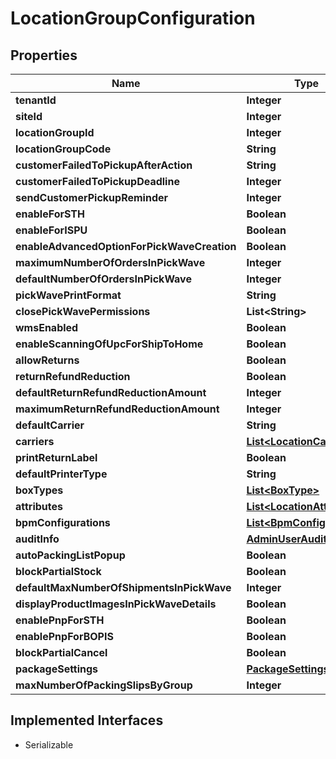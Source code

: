 

# LocationGroupConfiguration


## Properties

| Name | Type | Description | Notes |
|------------ | ------------- | ------------- | -------------|
|**tenantId** | **Integer** |  |  [optional] |
|**siteId** | **Integer** |  |  [optional] |
|**locationGroupId** | **Integer** |  |  [optional] |
|**locationGroupCode** | **String** |  |  [optional] |
|**customerFailedToPickupAfterAction** | **String** |  |  [optional] |
|**customerFailedToPickupDeadline** | **Integer** |  |  [optional] |
|**sendCustomerPickupReminder** | **Integer** |  |  [optional] |
|**enableForSTH** | **Boolean** |  |  [optional] |
|**enableForISPU** | **Boolean** |  |  [optional] |
|**enableAdvancedOptionForPickWaveCreation** | **Boolean** |  |  [optional] |
|**maximumNumberOfOrdersInPickWave** | **Integer** |  |  [optional] |
|**defaultNumberOfOrdersInPickWave** | **Integer** |  |  [optional] |
|**pickWavePrintFormat** | **String** |  |  [optional] |
|**closePickWavePermissions** | **List&lt;String&gt;** |  |  [optional] |
|**wmsEnabled** | **Boolean** |  |  [optional] |
|**enableScanningOfUpcForShipToHome** | **Boolean** |  |  [optional] |
|**allowReturns** | **Boolean** |  |  [optional] |
|**returnRefundReduction** | **Boolean** |  |  [optional] |
|**defaultReturnRefundReductionAmount** | **Integer** |  |  [optional] |
|**maximumReturnRefundReductionAmount** | **Integer** |  |  [optional] |
|**defaultCarrier** | **String** |  |  [optional] |
|**carriers** | [**List&lt;LocationCarrier&gt;**](LocationCarrier.md) |  |  [optional] |
|**printReturnLabel** | **Boolean** |  |  [optional] |
|**defaultPrinterType** | **String** |  |  [optional] |
|**boxTypes** | [**List&lt;BoxType&gt;**](BoxType.md) |  |  [optional] |
|**attributes** | [**List&lt;LocationAttribute&gt;**](LocationAttribute.md) |  |  [optional] |
|**bpmConfigurations** | [**List&lt;BpmConfiguration&gt;**](BpmConfiguration.md) |  |  [optional] |
|**auditInfo** | [**AdminUserAuditInfo**](AdminUserAuditInfo.md) |  |  [optional] |
|**autoPackingListPopup** | **Boolean** |  |  [optional] |
|**blockPartialStock** | **Boolean** |  |  [optional] |
|**defaultMaxNumberOfShipmentsInPickWave** | **Integer** |  |  [optional] |
|**displayProductImagesInPickWaveDetails** | **Boolean** |  |  [optional] |
|**enablePnpForSTH** | **Boolean** |  |  [optional] |
|**enablePnpForBOPIS** | **Boolean** |  |  [optional] |
|**blockPartialCancel** | **Boolean** |  |  [optional] |
|**packageSettings** | [**PackageSettings**](PackageSettings.md) |  |  [optional] |
|**maxNumberOfPackingSlipsByGroup** | **Integer** |  |  [optional] |


## Implemented Interfaces

* Serializable


